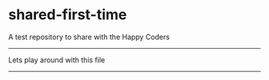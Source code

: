 # shared-first-time
A test repository to share with the Happy Coders
*************
Lets play around with this file
*************
